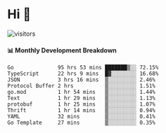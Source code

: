# Hi 👋
 
![visitors](https://visitor-badge.glitch.me/badge?page_id=sorcererxw.sorcererx)

#### 📊 Monthly Development Breakdown

<!--START_SECTION:waka-->
```text
Go              95 hrs 53 mins ███████▒░░ 72.15%
TypeScript      22 hrs 9 mins  █▓░░░░░░░░ 16.68%
JSON            3 hrs 16 mins  ▒░░░░░░░░░ 2.46%
Protocol Buffer 2 hrs          ▒░░░░░░░░░ 1.51%
go.mod          1 hr 54 mins   ▒░░░░░░░░░ 1.44%
Text            1 hr 29 mins   ▒░░░░░░░░░ 1.13%
protobuf        1 hr 25 mins   ▒░░░░░░░░░ 1.07%
Thrift          1 hr 14 mins   ▒░░░░░░░░░ 0.94%
YAML            32 mins        ▒░░░░░░░░░ 0.41%
Go Template     27 mins        ▒░░░░░░░░░ 0.35%
```
<!--END_SECTION:waka-->

